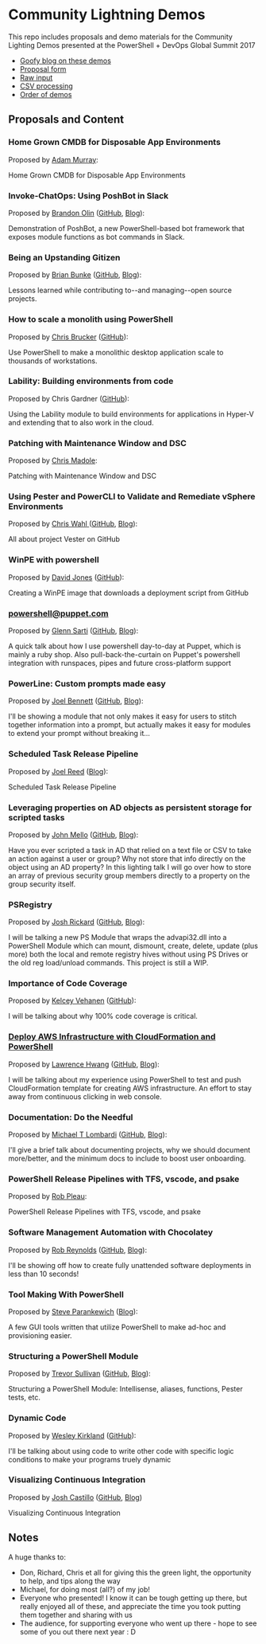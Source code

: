 # Community Lightning Demos

This repo includes proposals and demo materials for the Community Lighting Demos presented at the PowerShell + DevOps Global Summit 2017

* [Goofy blog on these demos](http://ramblingcookiemonster.github.io/Summit-Lightning-Demos/)
* [Proposal form](https://goo.gl/forms/8sCiEeehOiyT2ynh2)
* [Raw input](CFPs.csv)
* [CSV processing](Format-CFPs.ps1)
* [Order of demos](order.md)

## Proposals and Content

### Home Grown CMDB for Disposable App Environments

Proposed by [Adam Murray](https://twitter.com/muzzar78):

Home Grown CMDB for Disposable App Environments

### Invoke-ChatOps: Using PoshBot in Slack

Proposed by [Brandon Olin](https://twitter.com/devblackops) ([GitHub](https://github.com/devblackops), [Blog](https://devblackops.io)):

Demonstration of PoshBot, a new PowerShell-based bot framework that exposes module functions as bot commands in Slack.

### Being an Upstanding Gitizen

Proposed by [Brian Bunke](https://twitter.com/brianbunke) ([GitHub](https://github.com/brianbunke), [Blog](http://www.brianbunke.com)):

Lessons learned while contributing to--and managing--open source projects.

### How to scale a monolith using PowerShell

Proposed by [Chris Brucker](https://twitter.com/bruckect) ([GitHub](https://github.com/@bruckect)):

Use PowerShell to make a monolithic desktop application scale to thousands of workstations.

### Lability: Building environments from code

Proposed by Chris Gardner ([GitHub](https://github.com/ChrisLGardner)):

Using the Lability module to build environments for applications in Hyper-V and extending that to also work in the cloud.

### Patching with Maintenance Window and DSC

Proposed by [Chris Madole](https://twitter.com/okinawabeachboy):

Patching with Maintenance Window and DSC

### Using Pester and PowerCLI to Validate and Remediate vSphere Environments

Proposed by [Chris Wahl ](https://twitter.com/ChrisWahl ) ([GitHub](https://github.com/Chriswahl ), [Blog](Wahlnetwork.com )):

All about project Vester on GitHub

### WinPE with powershell

Proposed by [David Jones](https://twitter.com/BladeFireLight) ([GitHub](https://github.com/BladeFireLight)):

Creating a WinPE image that downloads a deployment script from GitHub

### powershell@puppet.com

Proposed by [Glenn Sarti](https://twitter.com/glennsarti) ([GitHub](https://github.com/glennsarti), [Blog](http://glennsarti.github.io)):

A quick talk about how I use powershell day-to-day at Puppet, which is mainly a ruby shop.  Also pull-back-the-curtain on Puppet's powershell integration with runspaces, pipes and future cross-platform support

### PowerLine: Custom prompts made easy

Proposed by [Joel Bennett](https://twitter.com/Jaykul) ([GitHub](https://github.com/Jaykul), [Blog](http://HuddledMasses.org/blog)):

I'll be showing a module that not only makes it easy for users to stitch together information into a prompt, but actually makes it easy for modules to extend your prompt without breaking it...

### Scheduled Task Release Pipeline

Proposed by [Joel Reed](https://twitter.com/AKAJoelReed) ([Blog](https://blog.start-transcript.com/)):

Scheduled Task Release Pipeline

### Leveraging properties on AD objects as persistent storage for scripted tasks

Proposed by [John Mello](https://twitter.com/Iczer1) ([GitHub](https://github.com/https://github.com/Iczer1), [Blog](http://mellositmusings.com/)):

Have you ever scripted a task in AD that relied on a text file or CSV to take an action against a user or group? Why not store that info directly on the object using an AD property? In this lighting talk I will go over how to store an array of previous security group members directly to a property on the group security itself.

### PSRegistry

Proposed by [Josh Rickard](https://twitter.com/MS_dministrator) ([GitHub](https://github.com/MSAdministrator ), [Blog](MSAdministrator.com)):

I will be talking a new PS Module that wraps the advapi32.dll into a PowerShell Module which can mount, dismount, create, delete, update (plus more) both the local and remote registry hives without using PS Drives or the old reg load/unload commands. This project is still a WIP.

### Importance of Code Coverage

Proposed by [Kelcey Vehanen](https://twitter.com/pixelrebirth) ([GitHub](https://github.com/pixelrebirth)):

I will be talking about why 100% code coverage is critical.

### [Deploy AWS Infrastructure with CloudFormation and PowerShell](https://github.com/LawrenceHwang/PowerShellSummit2017)

Proposed by [Lawrence Hwang](https://twitter.com/CPoweredLion) ([GitHub](https://github.com/LawrenceHwang), [Blog](https://poshsea.blogspot.ca)):

I will be talking about my experience using PowerShell to test and push CloudFormation template for creating AWS infrastructure. An effort to stay away from continuous clicking in web console.

### Documentation: Do the Needful

Proposed by [Michael T Lombardi](https://twitter.com/barbariankb) ([GitHub](https://github.com/michaeltlombardi), [Blog](https://michaeltlombardi.gitlab.io)):

I'll give a brief talk about documenting projects, why we should document more/better, and the minimum docs to include to boost user onboarding.

### PowerShell Release Pipelines with TFS, vscode, and psake

Proposed by [Rob Pleau](https://twitter.com/rjpleau):

PowerShell Release Pipelines with TFS, vscode, and psake

### Software Management Automation with Chocolatey

Proposed by [Rob Reynolds](https://twitter.com/ferventcoder) ([GitHub](https://github.com/ferventcoder), [Blog](https://codebetter.com/robreynolds)):

I'll be showing off how to create fully unattended software deployments in less than 10 seconds!

### Tool Making With PowerShell

Proposed by [Steve Parankewich](https://twitter.com/powershellblog) ([Blog](www.powershellblogger.com)):

A few GUI tools written that utilize PowerShell to make ad-hoc and provisioning easier.

### Structuring a PowerShell Module

Proposed by [Trevor Sullivan](https://twitter.com/pcgeek86) ([GitHub](https://github.com/pcgeek86), [Blog](https://trevorsullivan.net/)):

Structuring a PowerShell Module: Intellisense, aliases, functions, Pester tests, etc.

### Dynamic Code

Proposed by [Wesley Kirkland](https://twitter.com/unleashthecloud) ([GitHub](https://github.com/wesleykirkland)):

I'll be talking about using code to write other code with specific logic conditions to make your programs truely dynamic

### Visualizing Continuous Integration

Proposed by [Josh Castillo](https://twitter.com/doesitscript) ([GitHub](https://github.com/doesitscript), [Blog](http://www.doesitscript.org/))

Visualizing Continuous Integration

## Notes

A huge thanks to:

* Don, Richard, Chris et all for giving this the green light, the opportunity to help, and tips along the way
* Michael, for doing most (all?) of my job!
* Everyone who presented!  I know it can be tough getting up there, but really enjoyed all of these, and appreciate the time you took putting them together and sharing with us
* The audience, for supporting everyone who went up there - hope to see some of you out there next year : D